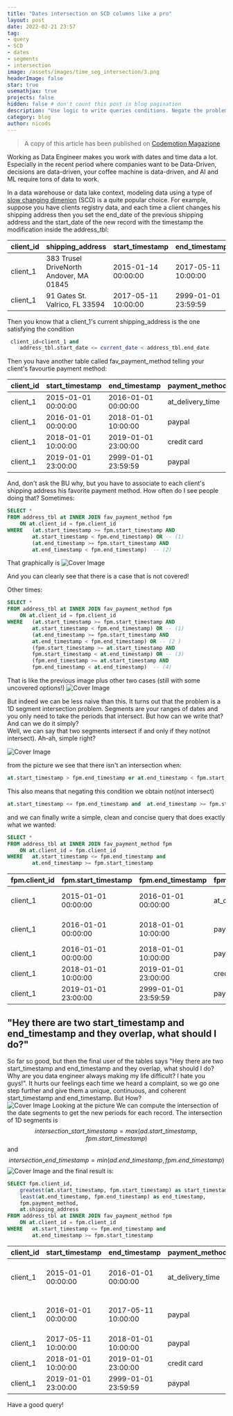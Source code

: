 ```yaml
---
title: "Dates intersection on SCD columns like a pro"
layout: post
date: 2022-02-21 23:57
tag: 
- query
- SCD
- dates
- segments
- intersection
image: /assets/images/time_seg_intersection/3.png
headerImage: false
star: true
usemathjax: true
projects: false
hidden: false # don't count this post in blog pagination
description: "Use logic to write queries conditions. Negate the problem to get a different perspective"
category: blog
author: nicods
---
```


> A copy of this article has been published on [Codemotion Magazione](https://www.codemotion.com/magazine/ai-ml/data-science/date-intervals-in-data-warehouses-and-data-lakes/)  

Working as Data Engineer makes you work with dates and time data a lot. Especially in the recent period where companies want to be Data-Driven, decisions are data-driven, your coffee machine is data-driven, and AI and ML require tons of data to work.

In a data warehouse or data lake context, modeling data using a type of [slow changing dimenion](https://en.wikipedia.org/wiki/Slowly_changing_dimension) (SCD) is a quite popular choice. 
For example, suppose you have clients registry data, and each time a client changes his shipping address then you set the end_date of the previous shipping address and the start_date of the new record with the timestamp the modification inside the address_tbl:  

|client_id|shipping_address|start_timestamp|end_timestamp|
|---------|----------------|---------------|-------------|
|client_1|383 Trusel DriveNorth Andover, MA 01845|2015-01-14 00:00:00|2017-05-11 10:00:00|
|client_1|91 Gates St. Valrico, FL 33594|2017-05-11 10:00:00|2999-01-01 23:59:59 |

Then you know that a client_1's current shipping_address is the one satisfying the condition 
```sql
 client_id=client_1 and
    address_tbl.start_date <= current_date < address_tbl.end_date 
```

Then you have another table called fav_payment_method telling your client's favourtie payment method:  

|client_id|start_timestamp|end_timestamp|payment_method|
|---------|---------------|-------------|--------------|
|client_1|2015-01-01 00:00:00|2016-01-01 00:00:00|at_delivery_time|
|client_1|2016-01-01 00:00:00|2018-01-01 10:00:00|paypal|
|client_1|2018-01-01 10:00:00|2019-01-01 23:00:00|credit card|
|client_1|2019-01-01 23:00:00|2999-01-01 23:59:59|paypal|

And, don't ask the BU why, but you have to associate to each client's shipping address his favorite payment method. How often do I see people doing that? 
Sometimes:
```sql
SELECT * 
FROM address_tbl at INNER JOIN fav_payment_method fpm
    ON at.client_id = fpm.client_id
WHERE   (at.start_timestamp >= fpm.start_timestamp AND 
        at.start_timestamp < fpm.end_timestamp) OR -- (1)
        (at.end_timestamp >= fpm.start_timestamp AND
        at.end_timestamp < fpm.end_timestamp)  -- (2)
```
That graphically is 
<img class="image" src="{{ site.url }}/assets/images/time_seg_intersection/1.png" alt="Cover Image"/>

And you can clearly see that there is a case that is not covered!

Other times:
```sql
SELECT * 
FROM address_tbl at INNER JOIN fav_payment_method fpm
    ON at.client_id = fpm.client_id
WHERE   (at.start_timestamp >= fpm.start_timestamp AND
        at.start_timestamp < fpm.end_timestamp) OR -- (1)
        (at.end_timestamp >= fpm.start_timestamp AND
        at.end_timestamp < fpm.end_timestamp) OR -- (2 )
        (fpm.start_timestamp >= at.start_timestamp AND
        fpm.start_timestamp < at.end_timestamp) OR -- (3)
        (fpm.end_timestamp >= at.start_timestamp AND
        fpm.end_timestamp < at.end_timestamp)  -- (4)
```
That is like the previous image plus other two cases (still with some uncovered options!)
<img class="image" src="{{ site.url }}/assets/images/time_seg_intersection/2.png" alt="Cover Image"/>

But indeed we can be less naive than this. It turns out that the problem is a 1D segment intersection problem. Segments are your ranges of dates and you only need to take the periods that intersect. But how can we write that? And can we do it simply?  
Well, we can say that two segments intersect if and only if they not(not intersect). Ah-ah, simple right? 

<img class="image" src="{{ site.url }}/assets/images/time_seg_intersection/3.png" alt="Cover Image"/>


from the picture we see that there isn't an intersection when: 
```sql
at.start_timestamp > fpm.end_timestamp or at.end_timestamp < fpm.start_timestamp
```
This also means that negating this condition we obtain not(not intersect)
```sql
at.start_timestamp <= fpm.end_timestamp and  at.end_timestamp >= fpm.start_timestamp
```

and we can finally write a simple, clean and concise query that does exactly what we wanted:
```sql
SELECT * 
FROM address_tbl at INNER JOIN fav_payment_method fpm
    ON at.client_id = fpm.client_id
WHERE   at.start_timestamp <= fpm.end_timestamp and  
        at.end_timestamp >= fpm.start_timestamp
```

|fpm.client_id|fpm.start_timestamp|fpm.end_timestamp|fpm.payment_method|at.client_id|at.shipping_address|at.start_timestamp|at.end_timestamp|
|-------------|-------------------|-----------------|------------------|-------------------|------------------|----------------|----------------|
|client_1|2015-01-01 00:00:00|2016-01-01 00:00:00|at_delivery_time|client_1|383 Trusel DriveNorth Andover, MA 01845|2015-01-14 00:00:00|2017-05-11 10:00:00|
|client_1|2016-01-01 00:00:00|2018-01-01 10:00:00|paypal|client_1|383 Trusel DriveNorth Andover, MA 01845|2015-01-14 00:00:00|2017-05-11 10:00:00|
|client_1|2016-01-01 00:00:00|2018-01-01 10:00:00|paypal|client_1|91 Gates St. Valrico, FL 33594|2017-05-11 10:00:00|2999-01-01 23:59:59 |
|client_1|2018-01-01 10:00:00|2019-01-01 23:00:00|credit card|client_1|91 Gates St. Valrico, FL 33594|2017-05-11 10:00:00|2999-01-01 23:59:59 |
|client_1|2019-01-01 23:00:00|2999-01-01 23:59:59|paypal|client_1|91 Gates St. Valrico, FL 33594|2017-05-11 10:00:00|2999-01-01 23:59:59 |

## "Hey there are two start_timestamp and end_timestamp and they overlap, what should I do?"
So far so good, but then the final user of the tables says "Hey there are two start_timestamp and end_timestamp and they overlap, what should I do? Why are you data engineer always making my life difficult? I hate you guys!". It hurts our feelings each time we heard a complaint, so we go one step further and give them a unique, continuous, and coherent start_timestamp and end_timestamp. But How?  
<img class="image" src="{{ site.url }}/assets/images/time_seg_intersection/4.png" alt="Cover Image"/>
Looking at the picture We can compute the intersection of the date segments to get the new periods for each record. The intersection of 1D segments is $$ intersection\_start\_timestamp = max(ad.start\_timestamp, fpm.start\_timestamp)$$ and $$ intersection\_end\_timestamp = min(ad.end\_timestamp, fpm.end\_timestamp)$$
<img class="image" src="{{ site.url }}/assets/images/time_seg_intersection/5.gif" alt="Cover Image"/>
and the final result is:
```sql
SELECT fpm.client_id, 
    greatest(at.start_timestamp, fpm.start_timestamp) as start_timestamp,
    least(at.end_timestamp, fpm.end_timestamp) as end_timestamp,
    fpm.payment_method,
    at.shipping_address
FROM address_tbl at INNER JOIN fav_payment_method fpm
    ON at.client_id = fpm.client_id
WHERE   at.start_timestamp <= fpm.end_timestamp and  
        at.end_timestamp >= fpm.start_timestamp
```

|client_id|start_timestamp|end_timestamp|payment_method|shipping_address|
|-------------|-------------------|-----------------|------------------|-------------------|
|client_1|2015-01-01 00:00:00|2016-01-01 00:00:00|at_delivery_time|383 Trusel DriveNorth Andover, MA 01845|
|client_1|2016-01-01 00:00:00|2017-05-11 10:00:00|paypal|383 Trusel DriveNorth Andover, MA 01845|
|client_1|2017-05-11 10:00:00|2018-01-01 10:00:00|paypal|91 Gates St. Valrico, FL 33594|
|client_1|2018-01-01 10:00:00|2019-01-01 23:00:00|credit card|91 Gates St. Valrico, FL 33594|
|client_1|2019-01-01 23:00:00|2999-01-01 23:59:59|paypal|91 Gates St. Valrico, FL 33594|

Have a good query!
